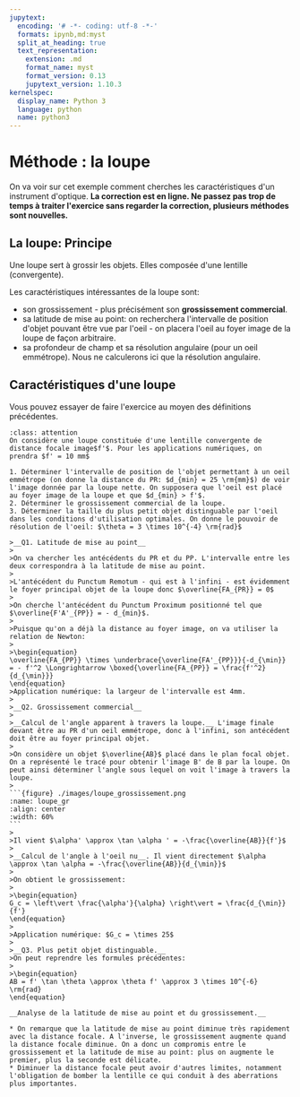 ```yaml
---
jupytext:
  encoding: '# -*- coding: utf-8 -*-'
  formats: ipynb,md:myst
  split_at_heading: true
  text_representation:
    extension: .md
    format_name: myst
    format_version: 0.13
    jupytext_version: 1.10.3
kernelspec:
  display_name: Python 3
  language: python
  name: python3
---
```

# Méthode : la loupe
On va voir sur cet exemple comment cherches les caractéristiques d'un instrument d'optique. __La correction est en ligne. Ne passez pas trop de temps à traiter l'exercice sans regarder la correction, plusieurs méthodes sont nouvelles.__

## La loupe: Principe
Une loupe sert à grossir les objets. Elles composée d'une lentille (convergente).

Les caractéristiques intéressantes de la loupe sont:
* son grossissement - plus précisément son __grossissement commercial__.
* sa latitude de mise au point: on recherchera l'intervalle de position d'objet pouvant être vue par l'oeil - on placera l'oeil au foyer image de la loupe de façon arbitraire.
* sa profondeur de champ et sa résolution angulaire (pour un oeil emmétrope). Nous ne calculerons ici que la résolution angulaire.

## Caractéristiques d'une loupe
Vous pouvez essayer de faire l'exercice au moyen des définitions précédentes.

````{admonition} Exercice 
:class: attention
On considère une loupe constituée d'une lentille convergente de distance focale image$f'$. Pour les applications numériques, on prendra $f' = 10 mm$

1. Déterminer l'intervalle de position de l'objet permettant à un oeil emmétrope (on donne la distance du PR: $d_{min} = 25 \rm{mm}$) de voir l'image donnée par la loupe nette. On supposera que l'oeil est placé au foyer image de la loupe et que $d_{min} > f'$.
2. Déterminer le grossissement commercial de la loupe.
3. Déterminer la taille du plus petit objet distinguable par l'oeil dans les conditions d'utilisation optimales. On donne le pouvoir de résolution de l'oeil: $\theta = 3 \times 10^{-4} \rm{rad}$
````

````{topic} Correction
>__Q1. Latitude de mise au point__
>
>On va chercher les antécédents du PR et du PP. L'intervalle entre les deux correspondra à la latitude de mise au point.
>
>L'antécédent du Punctum Remotum - qui est à l'infini - est évidemment le foyer principal objet de la loupe donc $\overline{FA_{PR}} = 0$
>
>On cherche l'antécédent du Punctum Proximum positionné tel que $\overline{F'A'_{PP}} = - d_{min}$.
>
>Puisque qu'on a déjà la distance au foyer image, on va utiliser la relation de Newton:
>
>\begin{equation}
\overline{FA_{PP}} \times \underbrace{\overline{FA'_{PP}}}{-d_{\min}} = - f'^2 \Longrightarrow \boxed{\overline{FA_{PP}} = \frac{f'^2}{d_{\min}}}
\end{equation}
>Application numérique: la largeur de l'intervalle est 4mm.
>
>__Q2. Grossissement commercial__
>
>__Calcul de l'angle apparent à travers la loupe.__ L'image finale devant être au PR d'un oeil emmétrope, donc à l'infini, son antécédent doit être au foyer principal objet.
>
>On considère un objet $\overline{AB}$ placé dans le plan focal objet. On a représenté le tracé pour obtenir l'image B' de B par la loupe. On peut ainsi déterminer l'angle sous lequel on voit l'image à travers la loupe.
>
```{figure} ./images/loupe_grossissement.png
:name: loupe_gr
:align: center
:width: 60%
```
>
>Il vient $\alpha' \approx \tan \alpha ' = -\frac{\overline{AB}}{f'}$
>
>__Calcul de l'angle à l'oeil nu__. Il vient directement $\alpha \approx \tan \alpha = -\frac{\overline{AB}}{d_{\min}}$
>
>On obtient le grossissement:
>
>\begin{equation}
G_c = \left\vert \frac{\alpha'}{\alpha} \right\vert = \frac{d_{\min}}{f'}
\end{equation}
>
>Application numérique: $G_c = \times 25$
>
>__Q3. Plus petit objet distinguable.__
>On peut reprendre les formules précédentes:
>
>\begin{equation}
AB = f' \tan \theta \approx \theta f' \approx 3 \times 10^{-6} \rm{rad}
\end{equation}
````

````{topic} Remarque
__Analyse de la latitude de mise au point et du grossissement.__

* On remarque que la latitude de mise au point diminue très rapidement avec la distance focale. A l'inverse, le grossissement augmente quand la distance focale diminue. On a donc un compromis entre le grossissement et la latitude de mise au point: plus on augmente le premier, plus la seconde est délicate.
* Diminuer la distance focale peut avoir d'autres limites, notamment l'obligation de bomber la lentille ce qui conduit à des aberrations plus importantes.
````